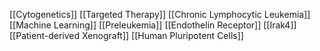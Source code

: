 [[Cytogenetics]]
[[Targeted Therapy]]
[[Chronic Lymphocytic Leukemia]]
[[Machine Learning]]
[[Preleukemia]]
[[Endothelin Receptor]]
[[Irak4]]
[[Patient-derived Xenograft]]
[[Human Pluripotent Cells]]
